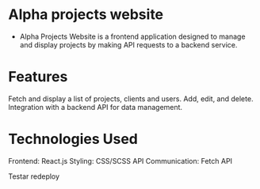 # Alpha projects website

- Alpha Projects Website is a frontend application designed to manage and display projects by making API requests to a backend service.

# Features
Fetch and display a list of projects, clients and users.
Add, edit, and delete.
Integration with a backend API for data management.


# Technologies Used
Frontend: React.js
Styling: CSS/SCSS
API Communication: Fetch API

Testar redeploy
